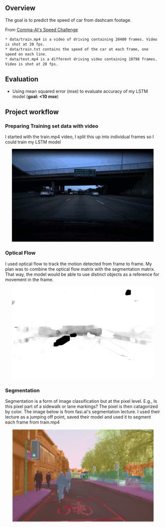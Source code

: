 ## Overview

The goal is to predict the speed of car from dashcam footage.

From [Comma-AI's Speed Challenge](https://github.com/commaai/speedchallenge)
```
* data/train.mp4 is a video of driving containing 20400 frames. Video is shot at 20 fps.
* data/train.txt contains the speed of the car at each frame, one speed on each line.
* data/test.mp4 is a different driving video containing 10798 frames. Video is shot at 20 fps.
```
## Evaluation
- Using mean squared error (mse) to evaluate accuracy of my LSTM model (**goal: <10 mse**)


## Project workflow

### Preparing Training set data with video
I started with the train.mp4 video, I split this up into individual frames so I could train my LSTM model

<p align="center">
  <img width="460" height="300" src="dash_cam.gif">
</p>


### Optical Flow
I used optical flow to track the motion detected from frame to frame. My plan was to combine the optical flow matrix with the segmentation matrix. That way, the model would be able to use distinct objects as a reference for movement in the frame. 

<p align="center">
  <img width="460" height="300" src="optical_flow_2.gif">
</p>


### Segmentation 
Segmentation is a form of image classification but at the pixel level. E.g., Is this pixel part of a sidewalk or lane markings? The pixel is then catagorized by color. The image below is from fasi.ai's segmentation lecture. I used their lecture as a jumping off point, saved their model and used it to segment each frame from train.mp4

<p align="center">
  <img width="460" height="300" src="SegmentationFastai.png">
</p>


